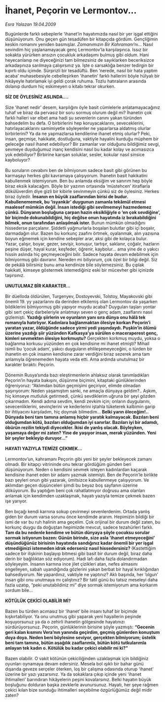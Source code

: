 # İhanet, Peçorin ve Lermontov...

*Esra Yalazan 19.04.2009*

<div class="taraf_structure_2col_1zq">
<div class="margen_n">



 <p>Bugünlerde farklı sebeplerle ‘ihanet’in hayatımızda nasıl bir yer işgal ettiğini düşünüyorum. Onu geçen gün tesadüfen bir kitapçıda gördüm. Gençliğimin keskin romanını yeniden basmışlar. <i>Zamanımızın Bir Kahramanı</i>’nı... Nasıl sevindim hiç yaşlanamayacak genç Lermontov’la karşılaşınca. Issız bir sokakta yürürken ansızın çocukluk arkadaşımı bulmuş gibi oldum. Hani heyecanlanıp ne diyeceğinizi tam bilmezsiniz de sayıklarken beceriksizce arkadaşınıza sarılmaya çalışırsınız ya. İşte o sarsaklığa benzer tedirgin bir kıpırtı oldu içimde. Sürprizli bir tesadüftü. Ben ‘nerede, nasıl bir hata yaptım acaba’ muhasebesiyle cebelleşirken ‘ihanetin’ farklı hallerini böyle hülyalı bir hikâyeyle hatırlamak iyi geldi çorak ruhuma. Tozlu hatıraların arasında dolanıp durdum hiç eskimeyen o kitabı tekrar okurken.<b> <br/><br/>SİZ DE ÖYLESİNİZ ASLINDA....</b> <br/><br/>Size ‘ihanet nedir’ desem, karşılığını öyle basit cümlelerle anlatamayacağınız tuhaf ve biraz da pervasız bir soru sormuş olurum değil mi? İhanetin çok farklı halleri var elbet ama hadi şu sevenlerin canını yakan türünden bahsedelim bu defa. O birbirlerini hep koruyacaklarını, seveceklerini, hatırlayacaklarını samimiyetle söyleyenler ne yaparlarsa aldatmış olurlar birbirlerini? Ya da ne yapmazlarsa kendilerine ihanet etmiş olurlar? Peki, insan, geçmişe, hakikate, dostluğuna, vaktiyle hayalini kurduğu müphem bir geleceğe nasıl ihanet edebiliyor? Bir zamanlar var olduğunu bildiğimiz sevgi, sevmeye duyduğumuz inanç kendisini nasıl bu kadar kolay ve acımasızca yok edebiliyor? Birbirine karışan soluklar, sesler, kokular nasıl sinsice kayboluyor? <br/><br/>Bu soruların cevabını ben de bilmiyorum sadece basit gibi görünen bu karmaşayı herkes gibi kavramaya çalışıyorum. İhanetin basit hakikatini kabullenmek istemiyorum. Ben bu anlamda eksiğim ve sanırım hep böyle biraz eksik kalacağım. Böyle bir yazının ortasında ‘müstehcen’ itiraflarla dökülüverdim diye gizli bir kibirle sevinmeyin çünkü siz de öylesiniz. Herkes biraz öyledir. <b>İnsanın en büyük zaaflarından birisi de budur. Kabullenememek, bu ‘isyankâr’ duygunun zamanla tekâmül etmesi maalesef mümkün değil. İnsan istediği gibi sevilmemeyi hazmedemez çünkü. Dünyanın boşluğuna çarpan hazin eksikliğiyle o ‘en çok sevdiğine’, bir biçimde dokunabildiğini, hiç değilse onun hayatında iz bırakabildiğini bilmek, onun tarafından anlaşılmak ister.</b> Bunun mümkün olmadığını hissederse parçalanır. Şiddetli yağmurlarla boşalan bulutlar gibi içi boşalır, darmadağın olur. Bazen bu korkunç zaafını örtmek, oyalanmak, alın yazısına boyun eğmemek için kendine sebepler arar, aksi gibi de kolayca bulur. Yazar, çalışır, boyar, gezer, sevişir, konuşur, tartışır, saklanır, çoğalır, hazların peşine düşer, hayal kurar, keşfeder, öğrenir, kaybolur... ama yine de o yakıcı hissin aslında hiç geçmeyeceğini bilir. Sadece hayata devam edebilmek için bilmiyormuş gibi davranır. Nereden mi biliyorum, çok özel bir bilgi değil. Siz de pekâlâ bilirsiniz bunu ama kendinize bile söylemezsiniz. Bu çıplak hakikati, kimseye göstermek istemediğiniz eski bir mücevher gibi içinizde taşırsınız. <b><br/><br/>UNUTULMAZ BİR KARAKTER...</b> <br/><br/>Bir düelloda öldürülen, Turgenyev, Dostoyevski, Tolstoy, Mayakovski gibi önemli 19. yy yazarlarını da derinden etkilemiş olan Lermontov da yaşarken bildiklerini bilmiyormuş gibi yapıyor muydu acaba? Duyguları taşları yontar gibi sert çekiç darbeleriyle anlatmayı seven o genç adam, zaaflarını nasıl gizlemişti. <b>Yazdığı şiirlerin ve oyunların yanı sıra dünya onu hâlâ tek romanıyla hatırlıyor. Kadınlara bağlanmaktan ölesiye korkan Peçorin’i yaratan yazar, öldüğünde sadece yirmi yedi yaşındaydı. Puşkin’in ölümü üzerine yazdığı şiir yüzünden Kafkasya’ya sürülen o maceraperest genç, kimleri sevmekten ölesiye korkmuştu?</b> Gerçekten korkmuş muydu, yoksa o bağlanma korkusu yüzünden en çok kendisine mi ihanet etmişti? Mihail isimli bu ‘çocuk adam’, yakıcı duyguların ehlileşemeyeceğini, o türden bir ihanetin en çok insanın kendisine zarar verdiğini biraz sezerek ama tam anlamıyla öğrenemeden hayata veda etti. Ama ardında unutulmaz bir karakter bıraktı: Peçorin. <br/><br/>Dönemin Rusya’sında bazı eleştirmenlerin ahlaksız olarak tanımladıkları Peçorin’in hayata bakışını, düşünme biçimini, kitaptaki günlüklerinden öğreniyoruz: “Aklımdan bütün geçmişimi geçiriyor, elimde olmadan şaşırıyorum: Neden yaşamıştım sanki, ne amaçla dünyaya geldim?.. Aşkım, hiç kimseye mutluluk getirmedi, çünkü sevdiklerim uğruna bir şeyi gözden çıkarmadım. Kendi adıma sevdim, kendi zevkim için; onların duygularını, sevecenliklerini, sevinçlerini ve kederlerini iştahla tüketerek kalbimin garip bir ihtiyacını karşıladım, hiç doymak bilmedim... <b>Belki yarın öleceğim!.. Dünyada beni tam tamına anlamış hiçbir yaratık kalmayacak. Bazıları beni olduğumdan kötü, bazıları olduğumdan iyi sanırlar. Bazıları iyi bir adamdı, öbürün rezilin tekiydi diyecekler. İkisi de yanlış olacak. Böyleyken, yaşamaya değer mi zaten? Yine de yaşıyor insan, merak yüzünden. Yeni bir şeyler bekleyip duruyor...” </b><b><br/><br/>HAYATI YAZIYLA TEMİZE ÇEKMEK...</b> <br/><br/>Lermontov’un, kahramanı Peçorin gibi yeni bir şeyler bekleyecek zamanı olmadı. Bir kitapçı vitrininde onu tekrar gördüğüm günden beri düşünüyorum. Neden o kendisini sevmek isteyen kadınlardan kaçarak kendisine ihanet eden bir adamı yazmak istemişti. Ben de Peçorin’le birlikte bazı şeyleri onun gibi yazarak, ümitsizce kabullenmeye çalışıyorum. Ve aklımdan geçen düşünceleri şimdi bu beyaz boş sayfanın üzerine döküyorum. Bu yaptığım beni çok rahatlatmıyor doğrusu ama olanları anlamak için kendimden uzaklaşmak, hayatı yazıyla temize çekmek bazen işe yarıyor. <br/><br/>Ben bıçağı kendi karnına sokup çevirmeyi sevenlerdenim. Ortada yanlış giden bir durum varsa sorunu önce kendimde ararım. Hepimizin bildiği bir ismi de var bu ruh halinin ama geçelim. Çok orijinal bir durum değil zaten, bu korkunç duygu da doğuştan hepimizde mevcut, sadece tezahürleri farklı. <b>Tam da bu nedenle kendime ve bütün dünyaya şöyle çocuksu sorular sormak istiyorum bazen: Günün birinde, size asla ‘ihanet etmeyeceğini’ düşündüğünüz birisinin hayatında sandığınız kadar önemli bir yer işgal etmediğinizi istemeden idrak ederseniz nasıl hissedersiniz? </b>(Kastettiğim sadece bir ilişkinin başlayıp bitmesi gibi basit bir durum değil, biraz daha derin bir bağlılıktan söz ediyorum). Hadi lafı daha fazla dolandırmadan söyleyeyim. İnsanın karnına ince jilet çizikleri atan, nefes almasını engelleyen, sabah uyandığında gözlerini yakan berbat bir hayal kırıklığından bahsediyorum. Ne yapardınız, vaktiyle ne yaptınız? Aklı başında, her ‘olgun’ insan gibi onu unutmaya mı çalıştınız? Bir tatil günü bu tatsız meseleyi daha fazla uzatıp, “peki unutabildiniz mi” diye sormak istemiyorum ama korkarım sordum bile...<b> <br/><br/>KÖTÜLÜK ÇEKİCİ OLABİLİR Mİ? </b><br/><br/>Bazen bu türden acımasız bir ‘ihanet’ bile insanı tuhaf bir biçimde kışkırtabiliyor. Ya onu unutmuş gibi yaparak yeni hayallerin peşinde koşuyorsunuz ya da o zehirli ihanetin gölgesinde hayatınızı sürdürüyorsunuz. Peçorin, günlüklerinin birisine şöyle yazmıştı: <b>“Gecenin geri kalan kısmını Vera’nın yanında geçirdim, geçmiş günlerden konuştum doya doya. Neden beni böylesine seviyor, gerçekten bilmiyorum; üstelik beni tam tamına, bütün aşağılık zaaflarımla, bütün kötü tutkularımla anlayan tek kadın o. Kötülük bu kadar çekici olabilir mi ki?”</b> <br/><br/>Bazen olabilir. O vakit kötünün çekiciliğinden uzaklaşmak için bildiğiniz oyunları oynamaya devam edersiniz. Mesela bol ışıklı bir bahar günü dışarıda geveze serçeler öterken, loş bir çalışma odasında oturup ‘ihanet’ üzerine bir yazı yazarsınız. Ya da sokaklara çıkıp içinde yeni ‘ihanet ihtimalleri’ barındıran hikâyelerin peşini kovalarsınız. Belki hayatın büyük boşluğunu dolduran başka zevklerle avunursunuz. Hayatı, her şeye rağmen çekici kılan bize sunduğu ihtimalleri seçebilme özgürlüğümüz değil midir zaten?</p>

<br/>


<div id="taraf_not">
</div>

</div>


</div>
